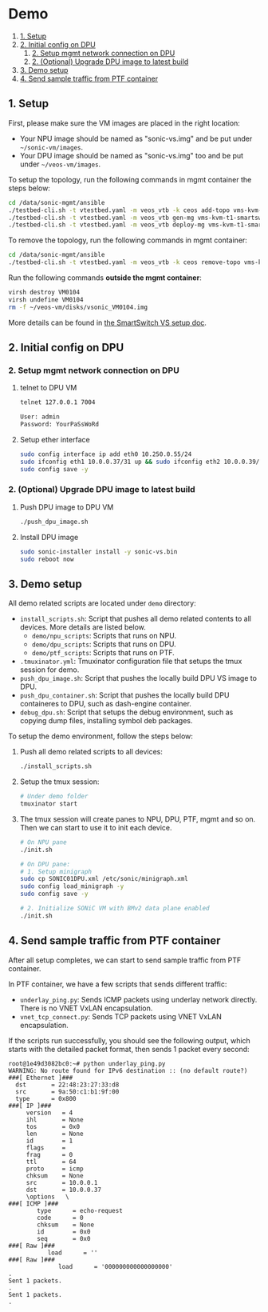 # Demo

1. [1. Setup](#1-setup)
2. [2. Initial config on DPU](#2-initial-config-on-dpu)
   1. [2. Setup mgmt network connection on DPU](#2-setup-mgmt-network-connection-on-dpu)
   2. [2. (Optional) Upgrade DPU image to latest build](#2-optional-upgrade-dpu-image-to-latest-build)
3. [3. Demo setup](#3-demo-setup)
4. [4. Send sample traffic from PTF container](#4-send-sample-traffic-from-ptf-container)

## 1. Setup

First, please make sure the VM images are placed in the right location:

- Your NPU image should be named as "sonic-vs.img" and be put under `~/sonic-vm/images`.
- Your DPU image should be named as "sonic-vs.img" too and be put under `~/veos-vm/images`.

To setup the topology, run the following commands in mgmt container the steps below:

```bash
cd /data/sonic-mgmt/ansible
./testbed-cli.sh -t vtestbed.yaml -m veos_vtb -k ceos add-topo vms-kvm-t1-smartswitch password.txt
./testbed-cli.sh -t vtestbed.yaml -m veos_vtb gen-mg vms-kvm-t1-smartswitch veos_vtb password.txt
./testbed-cli.sh -t vtestbed.yaml -m veos_vtb deploy-mg vms-kvm-t1-smartswitch veos_vtb password.txt
```

To remove the topology, run the following commands in mgmt container:

```bash
cd /data/sonic-mgmt/ansible
./testbed-cli.sh -t vtestbed.yaml -m veos_vtb -k ceos remove-topo vms-kvm-t1-smartswitch password.txt
```

Run the following commands **outside the mgmt container**:

```bash
virsh destroy VM0104
virsh undefine VM0104
rm -f ~/veos-vm/disks/vsonic_VM0104.img
```

More details can be found in [the SmartSwitch VS setup doc](../docs/testbed/README.testbed.SmartSwitch.VsSetup.md).

## 2. Initial config on DPU

### 2. Setup mgmt network connection on DPU

1. telnet to DPU VM

    ```bash
    telnet 127.0.0.1 7004

    User: admin
    Password: YourPaSsWoRd
    ```

1. Setup ether interface

    ```bash
    sudo config interface ip add eth0 10.250.0.55/24
    sudo ifconfig eth1 10.0.0.37/31 up && sudo ifconfig eth2 10.0.0.39/31 up
    sudo config save -y
    ```

### 2. (Optional) Upgrade DPU image to latest build

1. Push DPU image to DPU VM

    ```bash
    ./push_dpu_image.sh
    ```

1. Install DPU image

    ```bash
    sudo sonic-installer install -y sonic-vs.bin
    sudo reboot now
    ```

## 3. Demo setup

All demo related scripts are located under `demo` directory:

- `install_scripts.sh`: Script that pushes all demo related contents to all devices. More details are listed below.
  - `demo/npu_scripts`: Scripts that runs on NPU.
  - `demo/dpu_scripts`: Scripts that runs on DPU.
  - `demo/ptf_scripts`: Scripts that runs on PTF.
- `.tmuxinator.yml`: Tmuxinator configuration file that setups the tmux session for demo.
- `push_dpu_image.sh`: Script that pushes the locally build DPU VS image to DPU.
- `push_dpu_container.sh`: Script that pushes the locally build DPU containeres to DPU, such as dash-engine container.
- `debug_dpu.sh`: Script that setups the debug environment, such as copying dump files, installing symbol deb packages.

To setup the demo environment, follow the steps below:

1. Push all demo related scripts to all devices:

    ```bash
    ./install_scripts.sh
    ```

1. Setup the tmux session:

    ```bash
    # Under demo folder
    tmuxinator start
    ```

1. The tmux session will create panes to NPU, DPU, PTF, mgmt and so on. Then we can start to use it to init each device.

    ```bash
    # On NPU pane
    ./init.sh

    # On DPU pane:
    # 1. Setup minigraph
    sudo cp SONIC01DPU.xml /etc/sonic/minigraph.xml
    sudo config load_minigraph -y
    sudo config save -y

    # 2. Initialize SONiC VM with BMv2 data plane enabled
    ./init.sh
    ```

## 4. Send sample traffic from PTF container

After all setup completes, we can start to send sample traffic from PTF container.

In PTF container, we have a few scripts that sends different traffic:

- `underlay_ping.py`: Sends ICMP packets using underlay network directly. There is no VNET VxLAN encapsulation.
- `vnet_tcp_connect.py`: Sends TCP packets using VNET VxLAN encapsulation.

If the scripts run successfully, you should see the following output, which starts with the detailed packet format, then sends 1 packet every second:

```text
root@1e49d3082bc0:~# python underlay_ping.py
WARNING: No route found for IPv6 destination :: (no default route?)
###[ Ethernet ]###
  dst       = 22:48:23:27:33:d8
  src       = 9a:50:c1:b1:9f:00
  type      = 0x800
###[ IP ]###
     version   = 4
     ihl       = None
     tos       = 0x0
     len       = None
     id        = 1
     flags     =
     frag      = 0
     ttl       = 64
     proto     = icmp
     chksum    = None
     src       = 10.0.0.1
     dst       = 10.0.0.37
     \options   \
###[ ICMP ]###
        type      = echo-request
        code      = 0
        chksum    = None
        id        = 0x0
        seq       = 0x0
###[ Raw ]###
           load      = ''
###[ Raw ]###
              load      = '000000000000000000'
.
Sent 1 packets.
.
Sent 1 packets.
.
```
